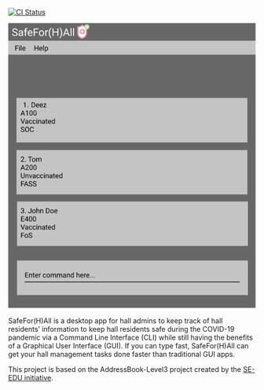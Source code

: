 [![CI Status](https://github.com/se-edu/addressbook-level3/workflows/Java%20CI/badge.svg)](https://github.com/AY2122S1-CS2103T-T15-4/tp/actions)


![Ui](docs/images/Ui.png)

SafeFor(H)All is a desktop app for hall admins to keep track of hall residents’ information to keep hall residents safe during the COVID-19 pandemic via a Command Line Interface (CLI) while still having the benefits of a Graphical User Interface (GUI). If you can type fast, SafeFor(H)All can get your hall management tasks done faster than traditional GUI apps. <br>


This project is based on the AddressBook-Level3 project created by the [SE-EDU initiative](https://se-education.org).
